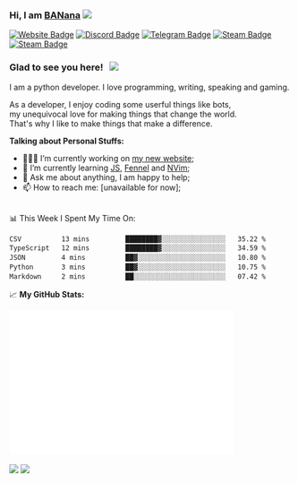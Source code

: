 ### Hi, I am <a href="https://bananadev.ml" target="_blank">BANana</a> <img src="https://media.giphy.com/media/hvRJCLFzcasrR4ia7z/giphy.gif" width="25px">


[![Website Badge](https://img.shields.io/badge/Website-3b5998?style=for-the-badge&logo=google-chrome&logoColor=white)](https://bananadev.ml)
[![Discord Badge](https://img.shields.io/badge/-Discord-424242?style=for-the-badge&logo=Discord&logoColor=white)](https://discord.gg/sQgHEERpqR)
[![Telegram Badge](https://img.shields.io/badge/-Telegram-0088cc?style=for-the-badge&logo=Telegram&logoColor=white)](https://t.me/BANanaD3V)
[![Steam Badge](https://img.shields.io/badge/-Steam-1b2838?style=for-the-badge&logo=Steam&logoColor=white)](https://steamcommunity.com/id/BANanaD3V/)
[![Steam Badge](https://img.shields.io/badge/-Reddit-ff6314?style=for-the-badge&logo=Reddit&logoColor=white)](https://www.reddit.com/user/BANanaD3V)

### Glad to see you here! &nbsp; ![](https://visitor-badge-reloaded.herokuapp.com/badge?page_id=BANanaD3V.BANanaD3V&style=for-the-badge)

I am a python developer. I love programming, writing, speaking and gaming.

As a developer, I enjoy coding some userful things like bots,
<br>my unequivocal love for making things that change the world. 
<br>That's why I like to make things that make a difference.
  

**Talking about Personal Stuffs:**

- 👨🏻‍💻 I’m currently working on [my new website](https://banana.is-cool.dev);
- 🚀 I’m currently learning [JS](https://js.com), [Fennel](https://fennel-lang.org) and [NVim](https://neovim.io/);
- 💬 Ask me about anything, I am happy to help;
- 📫 How to reach me: [unavailable for now];

</br>
📊 This Week I Spent My Time On:

<!--START_SECTION:waka-->

```txt
CSV          13 mins         ████████▓░░░░░░░░░░░░░░░░   35.22 %
TypeScript   12 mins         ████████▓░░░░░░░░░░░░░░░░   34.59 %
JSON         4 mins          ██▓░░░░░░░░░░░░░░░░░░░░░░   10.80 %
Python       3 mins          ██▓░░░░░░░░░░░░░░░░░░░░░░   10.75 %
Markdown     2 mins          ██░░░░░░░░░░░░░░░░░░░░░░░   07.42 %
```

<!--END_SECTION:waka-->


📈 **My GitHub Stats:**

<img alt="" width="400" src="https://github.com/BANanaD3V/BANanaD3V/blob/master/metrics.plugin.isocalendar.fullyear.svg">

<p>
  <img height="180em" src="https://github-readme-stats.vercel.app/api?username=BANanaD3V&show_icons=true&hide_border=true&&count_private=true&include_all_commits=true&theme=dark"/>
  <img height="180em" src="https://github-readme-stats.vercel.app/api/top-langs/?username=BAnanaD3V&show_icons=true&hide_border=true&layout=compact&langs_count=10&theme=dark"/>
</p>




